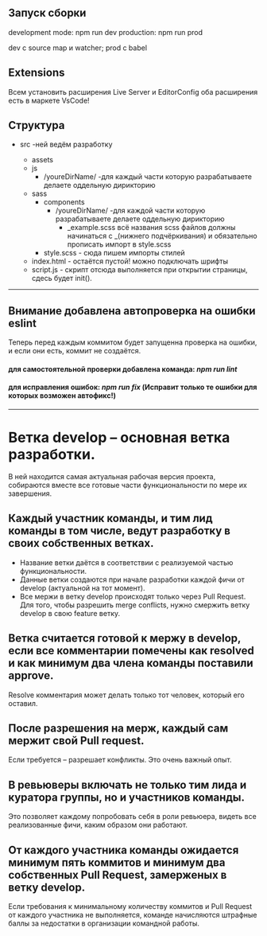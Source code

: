 ## Запуск сборки

development mode: npm run dev
production: npm run prod

dev с source map и watcher;
prod с babel

## Extensions

Всем установить расширения Live Server и EditorConfig оба расширения есть в маркете VsCode!

## Структура

- src -ней ведём разработку

  - assets
  - js
    - /youreDirName/ -для каждый части которую разрабатываете делаете оддельную дирикторию
  - sass
    - components
      - /youreDirName/ -для каждой части которую разрабатываете делаете оддельную дирикторию
        - _example.scss всё названия scss файлов должны начинаться с _(нижнего подчёркивания) и обязательно прописать импорт в style.scss
    - style.scss - сюда пишем импорты стилей
  - index.html - остаётся пустой! можно подключать шрифты
  - script.js - скрипт отсюда выполняется при открытии страницы, сдесь будет init().

---

## Внимание добавлена автопроверка на ошибки eslint

Теперь перед каждым коммитом будет запущенна проверка на ошибки, и если они есть, коммит не создаётся.

#### для самостоятельной проверки добавлена команда: _npm run lint_

#### для исправления ошибок: _npm run fix_ (Исправит только те ошибки для которых возможен автофикс!)

---

# Ветка develop – основная ветка разработки.

В ней находится самая актуальная рабочая версия проекта, собираются вместе все готовые части функциональности по мере их завершения.

## Каждый участник команды, и тим лид команды в том числе, ведут разработку в своих собственных ветках.

- Название ветки даётся в соответствии с реализуемой частью функциональности.
- Данные ветки создаются при начале разработки каждой фичи от develop (актуальной на тот момент).
- Все мержи в ветку develop происходят только через Pull Request. Для того, чтобы разрешить merge conflicts, нужно смержить ветку develop в свою feature ветку.

## Ветка считается готовой к мержу в develop, если все комментарии помечены как resolved и как минимум два члена команды поставили approve.

Resolve комментария может делать только тот человек, который его оставил.

## После разрешения на мерж, каждый сам мержит свой Pull request.

Если требуется – разрешает конфликты. Это очень важный опыт.

## В ревьюверы включать не только тим лида и куратора группы, но и участников команды.

Это позволяет каждому попробовать себя в роли ревьюера, видеть все реализованные фичи, каким образом они работают.

## От каждого участника команды ожидается минимум пять коммитов и минимум два собственных Pull Request, замерженых в ветку develop.

Если требования к минимальному количеству коммитов и Pull Request от каждого участника не выполняется, команде начисляются штрафные баллы за недостатки в организации командной работы.
